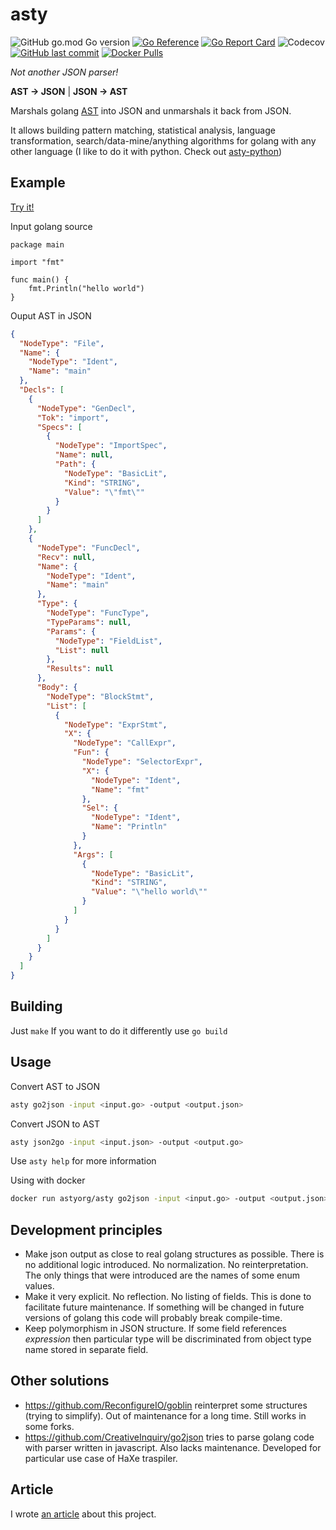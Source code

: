 # asty

![GitHub go.mod Go version](https://img.shields.io/github/go-mod/go-version/asty-org/asty)
[![Go Reference](https://pkg.go.dev/badge/github.com/asty-org/asty.svg)](https://pkg.go.dev/github.com/asty-org/asty)
[![Go Report Card](https://goreportcard.com/badge/github.com/asty-org/asty)](https://goreportcard.com/report/github.com/asty-org/asty)
![Codecov](https://img.shields.io/codecov/c/github/asty-org/asty)
[![GitHub last commit](https://img.shields.io/github/last-commit/asty-org/asty)](https://github.com/asty-org/asty)
[![Docker Pulls](https://img.shields.io/docker/pulls/astyorg/asty)](https://hub.docker.com/r/astyorg/asty)

_Not another JSON parser!_

**AST &#8594; JSON** | **JSON &#8594; AST**

Marshals golang [AST](https://pkg.go.dev/go/ast) into JSON and unmarshals it back from JSON.

It allows building pattern matching, statistical analysis, language transformation, search/data-mine/anything algorithms 
for golang with any other language (I like to do it with python. Check out [asty-python](https://github.com/asty-org/asty-python))

## Example

[Try it!](https://asty-org.github.io/)

Input golang source
```golang
package main

import "fmt"

func main() {
    fmt.Println("hello world")
}
```

Ouput AST in JSON
```json
{
  "NodeType": "File",
  "Name": {
    "NodeType": "Ident",
    "Name": "main"
  },
  "Decls": [
    {
      "NodeType": "GenDecl",
      "Tok": "import",
      "Specs": [
        {
          "NodeType": "ImportSpec",
          "Name": null,
          "Path": {
            "NodeType": "BasicLit",
            "Kind": "STRING",
            "Value": "\"fmt\""
          }
        }
      ]
    },
    {
      "NodeType": "FuncDecl",
      "Recv": null,
      "Name": {
        "NodeType": "Ident",
        "Name": "main"
      },
      "Type": {
        "NodeType": "FuncType",
        "TypeParams": null,
        "Params": {
          "NodeType": "FieldList",
          "List": null
        },
        "Results": null
      },
      "Body": {
        "NodeType": "BlockStmt",
        "List": [
          {
            "NodeType": "ExprStmt",
            "X": {
              "NodeType": "CallExpr",
              "Fun": {
                "NodeType": "SelectorExpr",
                "X": {
                  "NodeType": "Ident",
                  "Name": "fmt"
                },
                "Sel": {
                  "NodeType": "Ident",
                  "Name": "Println"
                }
              },
              "Args": [
                {
                  "NodeType": "BasicLit",
                  "Kind": "STRING",
                  "Value": "\"hello world\""
                }
              ]
            }
          }
        ]
      }
    }
  ]
}
```

## Building

Just `make`
If you want to do it differently use `go build`

## Usage

Convert AST to JSON
```bash
asty go2json -input <input.go> -output <output.json>
```

Convert JSON to AST
```bash
asty json2go -input <input.json> -output <output.go>
```

Use `asty help` for more information

Using with docker

```bash
docker run astyorg/asty go2json -input <input.go> -output <output.json>
```

## Development principles

- Make json output as close to real golang structures as possible. There is no additional logic introduced. 
No normalization. No reinterpretation. The only things that were introduced are the names of some enum values.
- Make it very explicit. No reflection. No listing of fields. This is done to facilitate future maintenance. 
If something will be changed in future versions of golang this code will probably break compile-time.
- Keep polymorphism in JSON structure. If some field references _expression_ then particular type will be 
discriminated from object type name stored in separate field.

## Other solutions

- https://github.com/ReconfigureIO/goblin reinterpret some structures (trying to simplify). 
Out of maintenance for a long time. Still works in some forks.
- https://github.com/CreativeInquiry/go2json tries to parse golang code with parser written in javascript.
Also lacks maintenance. Developed for particular use case of HaXe traspiler.

## Article

I wrote [an article](https://dev.to/evgenus/analyzing-ast-in-go-with-json-tools-36dg) about this project.
